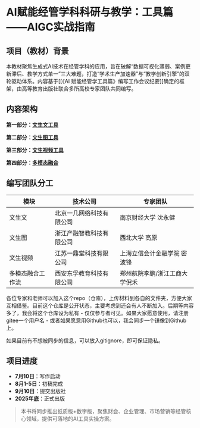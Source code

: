 # AI赋能经管学科科研与教学：工具篇——AIGC实战指南

## 项目（教材）背景

本教材聚焦生成式AI技术在经管学科的应用，旨在破解“数据可视化薄弱、案例更新滞后、教学方式单一”三大难题，打造“学术生产加速器”与“教学创新引擎”的双轮驱动体系。内容基于[[《AI 赋能经管学工具篇》编写工作会议纪要]]确定的框架，由高等教育出版社联合多所高校专家团队共同编写。

## 内容架构

**第一部分：[文生文工具](\文生文\文生文介绍.md)**

**第二部分：[文生图工具](\\文生图\\文生图介绍.md)**

**第三部分：[文生视频工具](\文生视频\文生视频介绍.md)**

**第四部分：[多模态融合](\多模态融合\多模态融合介绍.md)**

## 编写团队分工

| 模块             | 技术公司                 | 专家团队                      |
| ---------------- | ------------------------ | ----------------------------- |
| 文生文           | 北京一几网络科技有限公司 | 南京财经大学 沈永健           |
| 文生图           | 浙江产融智教科技有限公司 | 西北大学 高原                 |
| 文生视频         | 江苏一鼎堂科技有限公司   | 上海立信会计金融学院 密波锋   |
| 多模态融合工作流 | 西安东孚教育科技有限公司 | 郑州航院李鹏/浙江工商大学倪禾 |

各位专家和老师可以加入这个repo（仓库），上传材料到各自的文件夹，方便大家互相借鉴。目前这个仓库是公开状态，主要考虑到还会有人不断加入。后期等内容多了，我会将这个仓库设为私有 - 仅仅参与者可见。如果大家愿意使用，请注册gitee一个用户名 - 或者如果愿意用Github也可以，我会同步一个镜像到Github上。

如果目前有不想被同步的信息，可以放入gitignore，即可保证隐私。

## 项目进度

- **7月10日**：写作启动
- **8月1-5日**：初稿完成
- **9月10日**：提交出版社
- **2025年底**：正式出版

> 本书将同步推出纸质版+数字版，聚焦财会、企业管理、市场营销等经管核心领域，提供可落地的AI工具实操方案。
